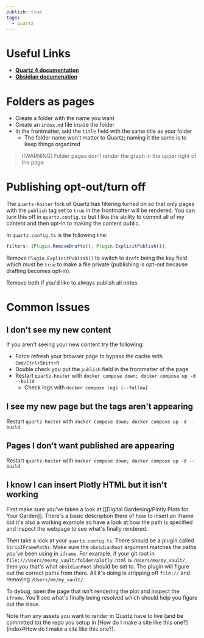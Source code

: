 ```yaml
---
publish: true
tags:
  - quartz
---
```

# Useful Links

- [**Quartz 4 documentation**](https://quartz.jzhao.xyz/)
- [**Obsidian documenation**](https://help.obsidian.md/)

# Folders as pages
- Create a folder with the name you want
- Create an `index.md` file inside the folder
- In the frontmatter, add the `title` field with the same title as your folder
	- The folder name won't matter to Quartz; naming it the same is to keep things organized

> [!WARNING]  Folder pages don't render the graph in the upper right of the page

# Publishing opt-out/turn off
The `quartz-hoster` fork of Quartz has filtering turned on so that only pages with the `publish` tag set to `true` in the frontmatter will be rendered. You can turn this off in `quartz.config.ts` but I like the ability to commit all of my content and then opt-in to making the content public.

In `quartz.config.ts` is the following line:
```ts
filters: [Plugin.RemoveDrafts(), Plugin.ExplicitPublish()],
```
Remove `Plugin.ExplicitPublish()` to switch to `draft` being the key field which must be `true` to make a file private (publishing is opt-out because drafting becomes opt-in).

Remove both if you'd like to always publish all notes.

# Common Issues
## I don't see my new content
If you aren't seeing your new content try the following:
- Force refresh your browser page to bypass the cache with `Cmd/Ctrl+Shift+R`
- Double check you put the `publish` field in the frontmatter of the page
- Restart `quartz-hoster` with `docker compose down; docker compose up -d --build`
	- Check logs with `docker compose logs [--follow]`

## I see my new page but the tags aren't appearing
Restart `quartz-hoster` with `docker compose down; docker compose up -d --build`

## Pages I don't want published are appearing
Restart `quartz-hoster` with `docker compose down; docker compose up -d --build`

## I know I can insert Plotly HTML but it isn't working
First make sure you've taken a look at [[Digital Gardening/Plotly Plots for Your Garden]]. There's a basic description there of how to insert an iframe but it's also a working example so have a look at how the path is specified and inspect the webpage to see what's finally rendered.

Then take a look at your `quartz.config.ts`. There should be a plugin called `StripIFramePaths`. Make sure the `obsidianRoot` argument matches the paths you've been using in `iframe`. For example, if your git root in `file:///Users/me/my_vault/folder/plotly.html` is `/Users/me/my_vault/`, then you that's what `obsidianRoot` should be set to. The plugin will figure out the correct paths from there. All it's doing is stripping off `file://` and removing `/Users/me/my_vault/`.

To debug, open the page that isn't rendering the plot and inspect the `iframe`. You'll see what's finally being resolved which should help you figure out the issue.

Note than any assets you want to render in Quartz have to live (and be committed to) the repo you setup in [How do I make a site like this one?](index#How do I make a site like this one?).